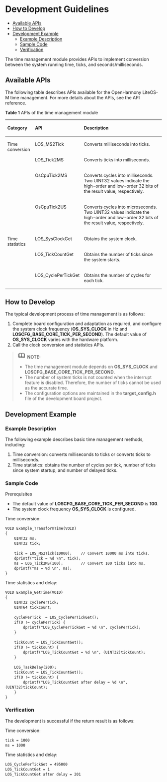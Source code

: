 # Development Guidelines<a name="EN-US_TOPIC_0000001124066545"></a>

-   [Available APIs](#section158501652121514)
-   [How to Develop](#section783435801510)
-   [Development Example](#section460018317164)
    -   [Example Description](#section127752801718)
    -   [Sample Code](#section321653551711)
    -   [Verification](#section4366193318167)


The time management module provides APIs to implement conversion between the system running time, ticks, and seconds/milliseconds.

## Available APIs<a name="section158501652121514"></a>

The following table describes APIs available for the OpenHarmony LiteOS-M time management. For more details about the APIs, see the API reference.

**Table  1**  APIs of the time management module

<a name="table14277123518139"></a>
<table><thead align="left"><tr id="row152771935131315"><th class="cellrowborder" valign="top" width="17.77177717771777%" id="mcps1.2.4.1.1"><p id="p1127733591316"><a name="p1127733591316"></a><a name="p1127733591316"></a>Category</p>
</th>
<th class="cellrowborder" valign="top" width="23.782378237823785%" id="mcps1.2.4.1.2"><p id="p22771357138"><a name="p22771357138"></a><a name="p22771357138"></a>API</p>
</th>
<th class="cellrowborder" valign="top" width="58.44584458445845%" id="mcps1.2.4.1.3"><p id="p327714358130"><a name="p327714358130"></a><a name="p327714358130"></a>Description</p>
</th>
</tr>
</thead>
<tbody><tr id="row1627793517136"><td class="cellrowborder" rowspan="4" valign="top" width="17.77177717771777%" headers="mcps1.2.4.1.1 "><p id="p10525141151410"><a name="p10525141151410"></a><a name="p10525141151410"></a>Time conversion</p>
</td>
<td class="cellrowborder" valign="top" width="23.782378237823785%" headers="mcps1.2.4.1.2 "><p id="p1027783551315"><a name="p1027783551315"></a><a name="p1027783551315"></a>LOS_MS2Tick</p>
</td>
<td class="cellrowborder" valign="top" width="58.44584458445845%" headers="mcps1.2.4.1.3 "><p id="p1717215119159"><a name="p1717215119159"></a><a name="p1717215119159"></a>Converts milliseconds into ticks.</p>
</td>
</tr>
<tr id="row20278035131316"><td class="cellrowborder" valign="top" headers="mcps1.2.4.1.1 "><p id="p148921018154"><a name="p148921018154"></a><a name="p148921018154"></a>LOS_Tick2MS</p>
</td>
<td class="cellrowborder" valign="top" headers="mcps1.2.4.1.2 "><p id="p61721311101517"><a name="p61721311101517"></a><a name="p61721311101517"></a>Converts ticks into milliseconds.</p>
</td>
</tr>
<tr id="row1736713145208"><td class="cellrowborder" valign="top" headers="mcps1.2.4.1.1 "><p id="p13367171492014"><a name="p13367171492014"></a><a name="p13367171492014"></a>OsCpuTick2MS</p>
</td>
<td class="cellrowborder" valign="top" headers="mcps1.2.4.1.2 "><p id="p14367121422016"><a name="p14367121422016"></a><a name="p14367121422016"></a>Converts cycles into milliseconds. Two UINT32 values indicate the high-order and low-order 32 bits of the result value, respectively.</p>
</td>
</tr>
<tr id="row19475718122016"><td class="cellrowborder" valign="top" headers="mcps1.2.4.1.1 "><p id="p14475121882012"><a name="p14475121882012"></a><a name="p14475121882012"></a>OsCpuTick2US</p>
</td>
<td class="cellrowborder" valign="top" headers="mcps1.2.4.1.2 "><p id="p26621730152310"><a name="p26621730152310"></a><a name="p26621730152310"></a>Converts cycles into microseconds. Two UINT32 values indicate the high-order and low-order 32 bits of the result value, respectively.</p>
</td>
</tr>
<tr id="row327873511316"><td class="cellrowborder" rowspan="3" valign="top" width="17.77177717771777%" headers="mcps1.2.4.1.1 "><p id="p1743134312156"><a name="p1743134312156"></a><a name="p1743134312156"></a>Time statistics</p>
</td>
<td class="cellrowborder" valign="top" width="23.782378237823785%" headers="mcps1.2.4.1.2 "><p id="p18278435131316"><a name="p18278435131316"></a><a name="p18278435131316"></a>LOS_SysClockGet</p>
</td>
<td class="cellrowborder" valign="top" width="58.44584458445845%" headers="mcps1.2.4.1.3 "><p id="p1827813571317"><a name="p1827813571317"></a><a name="p1827813571317"></a>Obtains the system clock.</p>
</td>
</tr>
<tr id="row1127823541313"><td class="cellrowborder" valign="top" headers="mcps1.2.4.1.1 "><p id="p1927810354132"><a name="p1927810354132"></a><a name="p1927810354132"></a>LOS_TickCountGet</p>
</td>
<td class="cellrowborder" valign="top" headers="mcps1.2.4.1.2 "><p id="p17278163512131"><a name="p17278163512131"></a><a name="p17278163512131"></a>Obtains the number of ticks since the system starts.</p>
</td>
</tr>
<tr id="row1027814354131"><td class="cellrowborder" valign="top" headers="mcps1.2.4.1.1 "><p id="p1727843510137"><a name="p1727843510137"></a><a name="p1727843510137"></a>LOS_CyclePerTickGet</p>
</td>
<td class="cellrowborder" valign="top" headers="mcps1.2.4.1.2 "><p id="p827819358134"><a name="p827819358134"></a><a name="p827819358134"></a>Obtains the number of cycles for each tick.</p>
</td>
</tr>
</tbody>
</table>

## How to Develop<a name="section783435801510"></a>

The typical development process of time management is as follows:

1.  Complete board configuration and adaptation as required, and configure the system clock frequency \(**OS\_SYS\_CLOCK**  in Hz and  **LOSCFG\_BASE\_CORE\_TICK\_PER\_SECOND**\). The default value of  **OS\_SYS\_CLOCK**  varies with the hardware platform.
2.  Call the clock conversion and statistics APIs.

>![](../public_sys-resources/icon-note.gif) **NOTE:** 
>-   The time management module depends on  **OS\_SYS\_CLOCK**  and  **LOSCFG\_BASE\_CORE\_TICK\_PER\_SECOND**.
>-   The number of system ticks is not counted when the interrupt feature is disabled. Therefore, the number of ticks cannot be used as the accurate time.
>-   The configuration options are maintained in the  **target\_config.h**  file of the development board project.

## Development Example<a name="section460018317164"></a>

### Example Description<a name="section127752801718"></a>

The following example describes basic time management methods, including:

1.  Time conversion: converts milliseconds to ticks or converts ticks to milliseconds.
2.  Time statistics: obtains the number of cycles per tick, number of ticks since system startup, and number of delayed ticks.

### Sample Code<a name="section321653551711"></a>

Prerequisites

-   The default value of  **LOSCFG\_BASE\_CORE\_TICK\_PER\_SECOND**  is  **100**.
-   The system clock frequency  **OS\_SYS\_CLOCK**  is configured.

Time conversion:

```
VOID Example_TransformTime(VOID)
{
    UINT32 ms;
    UINT32 tick;

    tick = LOS_MS2Tick(10000);    // Convert 10000 ms into ticks.
    dprintf("tick = %d \n", tick);
    ms = LOS_Tick2MS(100);        // Convert 100 ticks into ms.
    dprintf("ms = %d \n", ms);
}
```

Time statistics and delay:

```
VOID Example_GetTime(VOID)
{
    UINT32 cyclePerTick;
    UINT64 tickCount;

    cyclePerTick  = LOS_CyclePerTickGet();
    if(0 != cyclePerTick) {
        dprintf("LOS_CyclePerTickGet = %d \n", cyclePerTick);
    }

    tickCount = LOS_TickCountGet();
    if(0 != tickCount) {
        dprintf("LOS_TickCountGet = %d \n", (UINT32)tickCount);
    }

    LOS_TaskDelay(200);
    tickCount = LOS_TickCountGet();
    if(0 != tickCount) {
        dprintf("LOS_TickCountGet after delay = %d \n", (UINT32)tickCount);
    }
}
```

### Verification<a name="section4366193318167"></a>

The development is successful if the return result is as follows:

Time conversion:

```
tick = 1000
ms = 1000
```

Time statistics and delay:

```
LOS_CyclePerTickGet = 495000 
LOS_TickCountGet = 1 
LOS_TickCountGet after delay = 201
```

